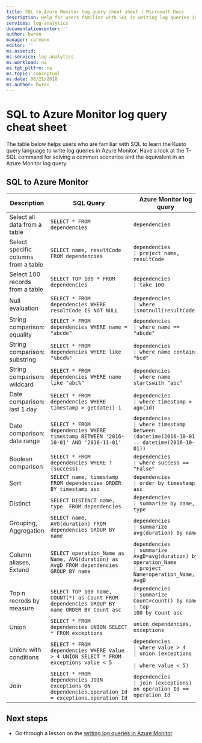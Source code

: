 ```yaml
---
title: SQL to Azure Monitor log query cheat sheet | Microsoft Docs
description: Help for users familiar with SQL in writing log queries in Azure Monitor.
services: log-analytics
documentationcenter: ''
author: bwren
manager: carmonm
editor: ''
ms.assetid: 
ms.service: log-analytics
ms.workload: na
ms.tgt_pltfrm: na
ms.topic: conceptual
ms.date: 08/21/2018
ms.author: bwren
---
```


# SQL to Azure Monitor log query cheat sheet 

The table below helps users who are familiar with SQL to learn the Kusto query language to write log queries in Azure Monitor. Have a look at the T-SQL command for solving a common scenarios and the equivalent in an Azure Monitor log query.

## SQL to Azure Monitor

Description								|SQL Query                           																|Azure Monitor log query
----------------------------------------|---------------------------------------------------------------------------------------------------|----------------------------------------
Select all data from a table	     	|`SELECT * FROM dependencies`          																|<code>dependencies</code>
Select specific columns from a table	|`SELECT name, resultCode FROM dependencies`  														|<code>dependencies <br>&#124; project name, resultCode</code>
Select 100 records from a table			|`SELECT TOP 100 * FROM dependencies`  																|<code>dependencies <br>&#124; take 100</code>
Null evaluation							|`SELECT * FROM dependencies WHERE resultCode IS NOT NULL`											|<code>dependencies <br>&#124; where isnotnull(resultCode)</code>
String comparison: equality				|`SELECT * FROM dependencies WHERE name = "abcde"`													|<code>dependencies <br>&#124; where name == "abcde"</code>
String comparison: substring			|`SELECT * FROM dependencies WHERE like "%bcd%"`													|<code>dependencies <br>&#124; where name contains "bcd"</code>
String comparison: wildcard				|`SELECT * FROM dependencies WHERE name like "abc%"`												|<code>dependencies <br>&#124; where name startswith "abc"</code>
Date comparison: last 1 day				|`SELECT * FROM dependencies WHERE timestamp > getdate()-1`											|<code>dependencies <br>&#124; where timestamp > ago(1d)</code>
Date comparison: date range				|`SELECT * FROM dependencies WHERE timestamp BETWEEN '2016-10-01' AND '2016-11-01'`					|<code>dependencies <br>&#124; where timestamp between (datetime(2016-10-01) .. datetime(2016-10-01))</code>
Boolean comparison						|`SELECT * FROM dependencies WHERE !(success)`														|<code>dependencies <br>&#124; where success == "False" </code>
Sort									|`SELECT name, timestamp FROM dependencies ORDER BY timestamp asc`									|<code>dependencies <br>&#124; order by timestamp asc </code>
Distinct								|`SELECT DISTINCT name, type  FROM dependencies`													|<code>dependencies <br>&#124; summarize by name, type </code>
Grouping, Aggregation					|`SELECT name, AVG(duration) FROM dependencies GROUP BY name`										|<code>dependencies <br>&#124; summarize avg(duration) by name </code>
Column aliases, Extend					|`SELECT operation_Name as Name, AVG(duration) as AvgD FROM dependencies GROUP BY name`				|<code>dependencies <br>&#124; summarize AvgD=avg(duration) by operation_Name <br>&#124; project Name=operation_Name, AvgD</code>
Top n recrods by measure				|`SELECT TOP 100 name, COUNT(*) as Count FROM dependencies GROUP BY name ORDER BY Count asc`		|<code>dependencies <br>&#124; summarize Count=count() by name <br>&#124; top 100 by Count asc</code>
Union									|`SELECT * FROM dependencies UNION SELECT * FROM exceptions`					 					|<code>union dependencies, exceptions</code>
Union: with conditions					|`SELECT * FROM dependencies WHERE value > 4 UNION SELECT * FROM exceptions value < 5`				|<code>dependencies <br>&#124; where value > 4 <br>&#124; union (exceptions <br>&#124; where value < 5)</code>
Join									|`SELECT * FROM dependencies JOIN exceptions ON dependencies.operation_Id = exceptions.operation_Id`|<code>dependencies <br>&#124; join (exceptions) on operation_Id == operation_Id</code>


## Next steps

- Go through a lesson on the [writing log queries in Azure Monitor](get-started-queries.md).